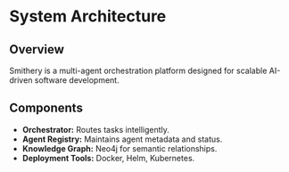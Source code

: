 
# System Architecture

## Overview
Smithery is a multi-agent orchestration platform designed for scalable AI-driven software development.

## Components
- **Orchestrator:** Routes tasks intelligently.
- **Agent Registry:** Maintains agent metadata and status.
- **Knowledge Graph:** Neo4j for semantic relationships.
- **Deployment Tools:** Docker, Helm, Kubernetes.
